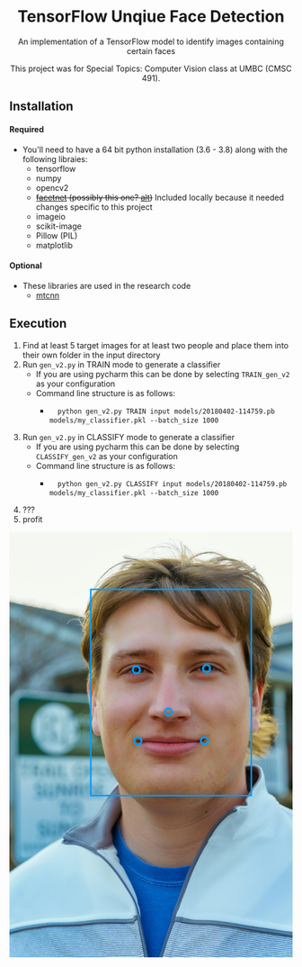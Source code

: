 <h1 align="center">
   TensorFlow Unqiue Face Detection
</h1>
<p align="center">
   An implementation of a TensorFlow model to identify images containing certain faces
 </p>
 <p align="center">
  This project was for Special Topics: Computer Vision class at UMBC (CMSC 491).
</p>

## Installation

#### Required
* You'll need to have a 64 bit python installation (3.6 - 3.8) along with the following libraies:
    - tensorflow 
    - numpy 
    - opencv2
    - ~~[facetnet](https://github.com/davidsandberg/facenet) (possibly this one? [alt](https://github.com/jonaphin/facenet))~~ Included locally because it needed changes specific to this project
    - imageio 
    - scikit-image 
    - Pillow (PIL) 
    - matplotlib
    
#### Optional
* These libraries are used in the research code
    - [mtcnn](https://github.com/ipazc/mtcnn) 
    
## Execution

1. Find at least 5 target images for at least two people and place them into their own folder in the input directory
2. Run `gen_v2.py` in TRAIN mode to generate a classifier
    * If you are using pycharm this can be done by selecting `TRAIN_gen_v2` as your configuration
    * Command line structure is as follows:
        * ```shell
            python gen_v2.py TRAIN input models/20180402-114759.pb models/my_classifier.pkl --batch_size 1000
            ```
3. Run `gen_v2.py` in CLASSIFY mode to generate a classifier
    * If you are using pycharm this can be done by selecting `CLASSIFY_gen_v2` as your configuration
    * Command line structure is as follows:
        * ```shell
            python gen_v2.py CLASSIFY input models/20180402-114759.pb models/my_classifier.pkl --batch_size 1000
            ```
4. ???
5. profit

![chas](research/result.jpg)